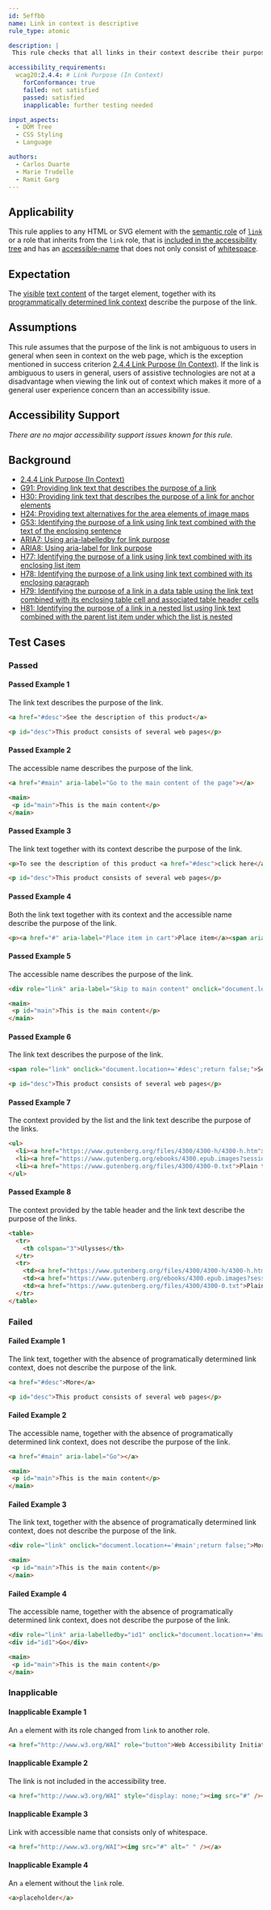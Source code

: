 ```yaml
---
id: 5effbb
name: Link in context is descriptive
rule_type: atomic

description: | 
 This rule checks that all links in their context describe their purpose

accessibility_requirements: 
  wcag20:2.4.4: # Link Purpose (In Context) 
    forConformance: true
    failed: not satisfied
    passed: satisfied
    inapplicable: further testing needed

input_aspects:
  - DOM Tree
  - CSS Styling
  - Language

authors:
  - Carlos Duarte
  - Marie Trudelle 
  - Ramit Garg
---
```


## Applicability

This rule applies to any HTML or SVG element with the [semantic role](#semantic-role) of [`link`](https://www.w3.org/TR/wai-aria/#link) or a role that inherits from the `link` role, that is [included in the accessibility tree](#included-in-the-accessibility-tree) and has an [accessible-name](#accessible-name) that does not only consist of [whitespace](#whitespace).

## Expectation

The [visible](#visible) [text content](#text-content) of the target element, together with its [programmatically determined link context](#programmatically-determined-link-context) describe the purpose of the link.

## Assumptions

This rule assumes that the purpose of the link is not ambiguous to users in general when seen in context on the web page, which is the exception mentioned in success criterion [2.4.4 Link Purpose (In Context)](https://www.w3.org/WAI/WCAG21/Understanding/link-purpose-in-context.html). If the link is ambiguous to users in general, users of assistive technologies are not at a disadvantage when viewing the link out of context which makes it more of a general user experience concern than an accessibility issue.  

## Accessibility Support

_There are no major accessibility support issues known for this rule._

## Background

- [2.4.4 Link Purpose (In Context)](https://www.w3.org/WAI/WCAG21/Understanding/link-purpose-in-context.html)
- [G91: Providing link text that describes the purpose of a link](https://www.w3.org/WAI/WCAG21/Techniques/general/G91)
- [H30: Providing link text that describes the purpose of a link for anchor elements](https://www.w3.org/WAI/WCAG21/Techniques/html/H30)
- [H24: Providing text alternatives for the area elements of image maps](https://www.w3.org/WAI/WCAG21/Techniques/html/H24)
- [G53: Identifying the purpose of a link using link text combined with the text of the enclosing sentence](https://www.w3.org/TR/2016/NOTE-WCAG20-TECHS-20161007/G53)
- [ARIA7: Using aria-labelledby for link purpose](https://www.w3.org/WAI/WCAG21/Techniques/aria/ARIA7)
- [ARIA8: Using aria-label for link purpose](https://www.w3.org/WAI/WCAG21/Techniques/aria/ARIA8)
- [H77: Identifying the purpose of a link using link text combined with its enclosing list item](https://www.w3.org/WAI/WCAG21/Techniques/html/H77)
- [H78: Identifying the purpose of a link using link text combined with its enclosing paragraph](https://www.w3.org/WAI/WCAG21/Techniques/html/H78)
- [H79: Identifying the purpose of a link in a data table using the link text combined with its enclosing table cell and associated table header cells](https://www.w3.org/WAI/WCAG21/Techniques/html/H79)
- [H81: Identifying the purpose of a link in a nested list using link text combined with the parent list item under which the list is nested](https://www.w3.org/WAI/WCAG21/Techniques/html/H81)

## Test Cases

### Passed

#### Passed Example 1

The link text describes the purpose of the link.

```html
<a href="#desc">See the description of this product</a> 

<p id="desc">This product consists of several web pages</p>
```

#### Passed Example 2

The accessible name describes the purpose of the link.

```html
<a href="#main" aria-label="Go to the main content of the page"></a>

<main>
 <p id="main">This is the main content</p>
</main>
```

#### Passed Example 3

The link text together with its context describe the purpose of the link.

```html
<p>To see the description of this product <a href="#desc">click here</a></p>

<p id="desc">This product consists of several web pages</p>
```

#### Passed Example 4

Both the link text together with its context and the accessible name describe the purpose of the link.

```html
<p><a href="#" aria-label="Place item in cart">Place item</a><span aria-hidden="true"> in shopping cart</span></p>
```

#### Passed Example 5

The accessible name describes the purpose of the link.

```html
<div role="link" aria-label="Skip to main content" onclick="document.location+='#main';return false;"></div>

<main>
 <p id="main">This is the main content</p>
</main>
```

#### Passed Example 6

The link text describes the purpose of the link.

```html
<span role="link" onclick="document.location+='#desc';return false;">See description of the product</span>

<p id="desc">This product consists of several web pages</p>
```

#### Passed Example 7

The context provided by the list and the link text describe the purpose of the links.

```html
<ul>
  <li><a href="https://www.gutenberg.org/files/4300/4300-h/4300-h.htm">Ulysses</a></li>
  <li><a href="https://www.gutenberg.org/ebooks/4300.epub.images?session_id=04cd710372888de8d8d322215cdfe8ce5b0f8d73">EPUB format</a></li>
  <li><a href="https://www.gutenberg.org/files/4300/4300-0.txt">Plain text</a></li>
</ul>
```

#### Passed Example 8

The context provided by the table header and the link text describe the purpose of the links.

```html
<table>
  <tr>
    <th colspan="3">Ulysses</th>
  </tr>
  <tr>
    <td><a href="https://www.gutenberg.org/files/4300/4300-h/4300-h.htm">HTML</a></td>
    <td><a href="https://www.gutenberg.org/ebooks/4300.epub.images?session_id=04cd710372888de8d8d322215cdfe8ce5b0f8d73">EPUB</a></td>
    <td><a href="https://www.gutenberg.org/files/4300/4300-0.txt">Plain text</a></td>
  </tr>
</table>
```


### Failed

#### Failed Example 1

The link text, together with the absence of programatically determined link context, does not describe the purpose of the link.

```html
<a href="#desc">More</a>

<p id="desc">This product consists of several web pages</p>
```

#### Failed Example 2

The accessible name, together with the absence of programatically determined link context, does not describe the purpose of the link.

```html
<a href="#main" aria-label="Go"></a>

<main>
 <p id="main">This is the main content</p>
</main>
```

#### Failed Example 3

The link text, together with the absence of programatically determined link context, does not describe the purpose of the link.

```html
<div role="link" onclick="document.location+='#main';return false;">More</div>

<main>
 <p id="main">This is the main content</p>
</main>
```

#### Failed Example 4

The accessible name, together with the absence of programatically determined link context, does not describe the purpose of the link.

```html
<div role="link" aria-labelledby="id1" onclick="document.location+='#main';return false;"></div>
<div id="id1">Go</div>

<main>
 <p id="main">This is the main content</p>
</main>
```


### Inapplicable 

#### Inapplicable Example 1

An `a` element with its role changed from `link` to another role.

```html
<a href="http://www.w3.org/WAI" role="button">Web Accessibility Initiative (WAI)</a>
```

#### Inapplicable Example 2

The link is not included in the accessibility tree.

```html
<a href="http://www.w3.org/WAI" style="display: none;"><img src="#" /></a>
```

#### Inapplicable Example 3

Link with accessible name that consists only of whitespace.

```html
<a href="http://www.w3.org/WAI"><img src="#" alt=" " /></a>
```

#### Inapplicable Example 4

An `a` element without the `link` role.

```html
<a>placeholder</a>
```
